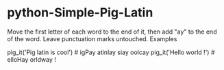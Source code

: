 # python-Simple-Pig-Latin

Move the first letter of each word to the end of it, then add "ay" to the end of the word. Leave punctuation marks untouched.
Examples

pig_it('Pig latin is cool') # igPay atinlay siay oolcay
pig_it('Hello world !')     # elloHay orldway !
